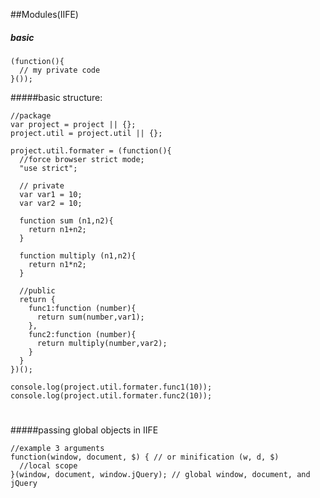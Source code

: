 ##Modules(IIFE)

##### basic
	(function(){
	  // my private code
	}());
	
#####basic structure:


	//package
	var project = project || {};
	project.util = project.util || {};
	
	project.util.formater = (function(){
	  //force browser strict mode;
	  "use strict";
	  
	  // private
	  var var1 = 10;
	  var var2 = 10;
	  
	  function sum (n1,n2){
	    return n1+n2;
	  }
	  
	  function multiply (n1,n2){
	    return n1*n2;
	  }
	  
	  //public
	  return {
	    func1:function (number){
	      return sum(number,var1);
	    },
	    func2:function (number){
	      return multiply(number,var2);
	    }
	  }
	})();
	
	console.log(project.util.formater.func1(10));
	console.log(project.util.formater.func2(10));
#
#####passing global objects in IIFE

	//example 3 arguments
	function(window, document, $) { // or minification (w, d, $)
	  //local scope
	}(window, document, window.jQuery); // global window, document, and jQuery
